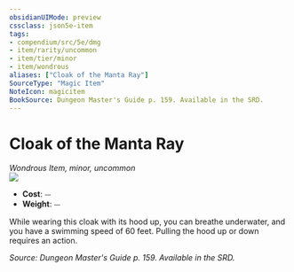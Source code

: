 ```yaml
---
obsidianUIMode: preview
cssclass: json5e-item
tags:
- compendium/src/5e/dmg
- item/rarity/uncommon
- item/tier/minor
- item/wondrous
aliases: ["Cloak of the Manta Ray"]
SourceType: "Magic Item"
NoteIcon: magicitem
BookSource: Dungeon Master's Guide p. 159. Available in the SRD.
---
```

# Cloak of the Manta Ray
*Wondrous Item, minor, uncommon*  
![](/2-Mechanics/CLI/items/img/cloak-of-the-manta-ray.webp#right)  

- **Cost**: ⏤
- **Weight**: ⏤

While wearing this cloak with its hood up, you can breathe underwater, and you have a swimming speed of 60 feet. Pulling the hood up or down requires an action.

*Source: Dungeon Master's Guide p. 159. Available in the SRD.*